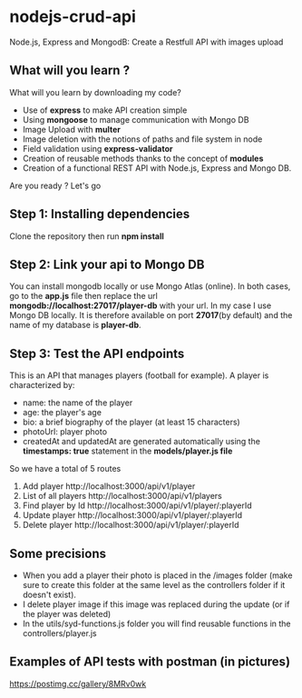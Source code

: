 # nodejs-crud-api
Node.js, Express and MongodB: Create a Restfull API with images upload

## What will you learn ?
What will you learn by downloading my code?
- Use of **express** to make API creation simple
- Using **mongoose** to manage communication with Mongo DB
- Image Upload with **multer**
- Image deletion with the notions of paths and file system in node
- Field validation using **express-validator**
- Creation of reusable methods thanks to the concept of **modules**
- Creation of a functional REST API with Node.js, Express and Mongo DB.

Are you ready ? Let's go

## Step 1: Installing dependencies

Clone the repository then run **npm install**

## Step 2: Link your api to Mongo DB

You can install mongodb locally or use Mongo Atlas (online). In both cases, go to the **app.js** file then replace the url **mongodb://localhost:27017/player-db** with your url. In my case I use Mongo DB locally. It is therefore available on port **27017**(by default) and the name of my database is **player-db**.

## Step 3: Test the API endpoints

This is an API that manages players (football for example). A player is characterized by:
* name: the name of the player
* age: the player's age
* bio: a brief biography of the player (at least 15 characters)
* photoUrl: player photo
* createdAt and updatedAt are generated automatically using the **timestamps: true** statement in the **models/player.js file**

So we have a total of 5 routes

1. Add player http://localhost:3000/api/v1/player
2. List of all players http://localhost:3000/api/v1/players
3. Find player by Id http://localhost:3000/api/v1/player/:playerId
4. Update player http://localhost:3000/api/v1/player/:playerId
5. Delete player http://localhost:3000/api/v1/player/:playerId

## Some precisions

* When you add a player their photo is placed in the /images folder (make sure to create this folder at the same level as the controllers folder if it doesn't exist).
* I delete player image if this image was replaced during the update (or if the player was deleted)
* In the utils/syd-functions.js folder you will find reusable functions in the controllers/player.js

## Examples of API tests with postman (in pictures)

https://postimg.cc/gallery/8MRv0wk

